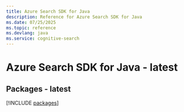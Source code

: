 ```yaml
---
title: Azure Search SDK for Java
description: Reference for Azure Search SDK for Java
ms.date: 07/25/2025
ms.topic: reference
ms.devlang: java
ms.service: cognitive-search
---
```

# Azure Search SDK for Java - latest
## Packages - latest
[!INCLUDE [packages](search-index.md)]
